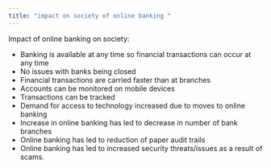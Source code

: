 ```yaml
---
title: "impact on society of online banking "
--- 
```

Impact of online banking on society:
- Banking is available at any time so financial transactions can occur at any time
- No issues with banks being closed
- Financial transactions are carried faster than at branches
- Accounts can be monitored on mobile devices
- Transactions can be tracked
- Demand for access to technology increased due to moves to online banking
- Increase in online banking has led to decrease in number of bank branches
- Online banking has led to reduction of paper audit trails
- Online banking has led to increased security threats/issues as a result of scams. 